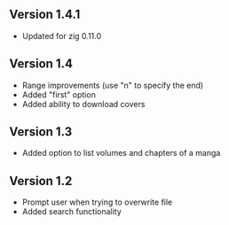 ## Version 1.4.1

- Updated for zig 0.11.0

## Version 1.4

- Range improvements (use "n" to specify the end)
- Added "first" option
- Added ability to download covers

## Version 1.3

- Added option to list volumes and chapters of a manga

## Version 1.2

- Prompt user when trying to overwrite file
- Added search functionality